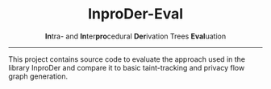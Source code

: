 <h1 align="center">InproDer-Eval</h1>
<div align="center">
    <strong>In</strong>tra- and <strong>In</strong>ter<strong>pro</strong>cedural <strong>Der</strong>ivation Trees <strong>Eval</strong>uation
</div>

---

This project contains source code to evaluate the approach used in the library InproDer and compare it to basic taint-tracking and privacy flow graph generation.